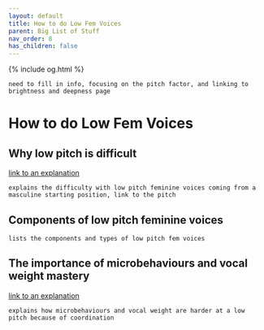 ```yaml
---
layout: default
title: How to do Low Fem Voices
parent: Big List of Stuff
nav_order: 8
has_children: false
---
```

{% include og.html %}
```
need to fill in info, focusing on the pitch factor, and linking to brightness and deepness page
```

# How to do Low Fem Voices

## Why low pitch is difficult
[link to an explanation](/wiki/pages/getting-started/pitch.html#why-low-pitch-voices-are-hard)
```
explains the difficulty with low pitch feminine voices coming from a masculine starting position, link to the pitch
```

## Components of low pitch feminine voices
```
lists the components and types of low pitch fem voices
```

## The importance of microbehaviours and vocal weight mastery
[link to an explanation](/wiki/pages/getting-started/pitch.html#why-low-pitch-voices-are-hard)
```
explains how microbehaviours and vocal weight are harder at a low pitch because of coordination
```
